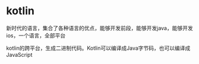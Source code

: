 # kotlin
新时代的语言，集合了各种语言的优点，能够开发前段，能够开发java，能够开发ios，一个语言，全部平台

kotlin的跨平台，生成二进制代码。Kotlin可以编译成Java字节码，也可以编译成JavaScript

